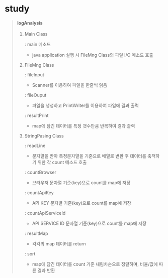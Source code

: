 # study

> #### logAnalysis
> 1. Main Class
>
>       : main 메소드
>
>       * java application 실행 시 FileMng Class의 파일 I/O 메소드 호출
>
> 2. FileMng Class
>
>       : fileInput
>
>       * Scanner를 이용하여 파일을 한줄씩 읽음
>
>       : fileOuput
>
>       * 파일을 생성하고 PrintWriter를 이용하여 파일에 결과 출력
>
>       : resultPrint
>
>       * map에 담긴 데이터를 특정 갯수만큼 반복하여 결과 출력
>
> 3. StringPasing Class
>
>       : readLine
>
>       * 문자열을 받아 특정문자열을 기준으로 배열로 변환 후 데이터를 축척하기 위한 각 count 메소드 호출
>
>       : countBrowser
>
>       * 브라우저 문자열 기준(key)으로 count를 map에 저장
>
>       : countApiKey
>
>       * API KEY 문자열 기준(key)으로 count를 map에 저장
>
>       : countApiServiceId
>
>       * API SERVICE ID 문자열 기준(key)으로 count를 map에 저장
>
>       : resultMap
>
>       * 각각의 map 데이터를 return
>
>       : sort
>
>       * map에 담긴 데이터를 count 기준 내림차순으로 정렬하며, 비율/값에 따른 결과 반환
